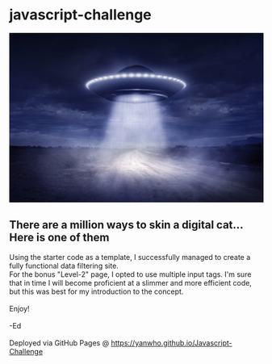 <h1>javascript-challenge</h1>
 <img src="static\images\nasa.jpg">
<h2>There are a million ways to skin a digital cat... Here is one of them</h2>

Using the starter code as a template, I successfully managed to create a fully functional data filtering site. <br>
For the bonus "Level-2" page, I opted to use multiple input tags.   I'm sure that in time I will become proficient at a slimmer and more efficient code, but this was best for my introduction to the concept.
<br></br>
Enjoy!<br></br>
-Ed
<br></br>
Deployed via GitHub Pages @ https://yanwho.github.io/Javascript-Challenge